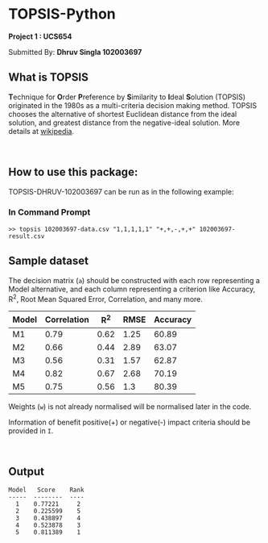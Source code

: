 # TOPSIS-Python

**Project 1 : UCS654**


Submitted By: **Dhruv Singla 102003697**


## What is TOPSIS

**T**echnique for **O**rder **P**reference by **S**imilarity to **I**deal
**S**olution (TOPSIS) originated in the 1980s as a multi-criteria decision
making method. TOPSIS chooses the alternative of shortest Euclidean distance
from the ideal solution, and greatest distance from the negative-ideal
solution. More details at [wikipedia](https://en.wikipedia.org/wiki/TOPSIS).

<br>

## How to use this package:

TOPSIS-DHRUV-102003697  can be run as in the following example:



### In Command Prompt
```
>> topsis 102003697-data.csv "1,1,1,1,1" "+,+,-,+,+" 102003697-result.csv
```


## Sample dataset

The decision matrix (`a`) should be constructed with each row representing a Model alternative, and each column representing a criterion like Accuracy, R<sup>2</sup>, Root Mean Squared Error, Correlation, and many more.

Model | Correlation | R<sup>2</sup> | RMSE | Accuracy
------------ | ------------- | ------------ | ------------- | ------------
M1 |	0.79 | 0.62	| 1.25 | 60.89
M2 |  0.66 | 0.44	| 2.89 | 63.07
M3 |	0.56 | 0.31	| 1.57 | 62.87
M4 |	0.82 | 0.67	| 2.68 | 70.19
M5 |	0.75 | 0.56	| 1.3	 | 80.39

Weights (`w`) is not already normalised will be normalised later in the code.

Information of benefit positive(+) or negative(-) impact criteria should be provided in `I`.

<br>

## Output

```
Model   Score    Rank
-----  --------  ----
  1    0.77221     2
  2    0.225599    5
  3    0.438897    4
  4    0.523878    3
  5    0.811389    1
```
<br>
